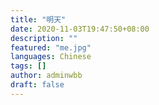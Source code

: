 ```yaml
---
title: "明天"
date: 2020-11-03T19:47:50+08:00
description: ""
featured: "me.jpg"
languages: Chinese
tags: []
author: adminwbb
draft: false
---
```

